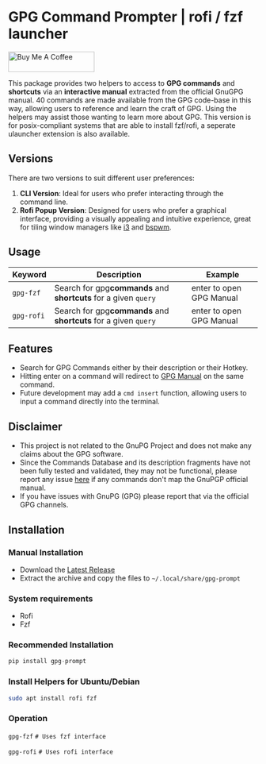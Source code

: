 # GPG Command Prompter | rofi / fzf launcher


<a href="https://www.buymeacoffee.com/ubuntupunk" target="_blank"><img src="https://cdn.buymeacoffee.com/buttons/default-orange.png" alt="Buy Me A Coffee" height="41" width="174"></a>


This package provides two helpers to access to **GPG commands** and **shortcuts** via an **interactive manual** extracted from the official GnuGPG manual. 40 commands are made available from the GPG code-base in this way, allowing users to reference and learn the craft of GPG. Using the helpers may assist those wanting to learn more about GPG. This version is for posix-compliant systems that are able to install fzf/rofi, a seperate ulauncher extension is also available.

## Versions

There are two versions to suit different user preferences:

1. **CLI Version**: Ideal for users who prefer interacting through the command line.
2. **Rofi Popup Version**: Designed for users who prefer a graphical interface, providing a visually appealing and intuitive experience, great for tiling window managers like [i3](https://i3wm.org/) and [bspwm](https://github.com/baskerville/bspwm).

## Usage

| Keyword        | Description                                                                    | Example     |
| -------------- | ------------------------------------------------------------------------------ | ----------- |
| `gpg-fzf` | Search for gpg**commands** and **shortcuts** for a given `query` | enter to open GPG Manual |
| `gpg-rofi` | Search for gpg**commands** and **shortcuts** for a given `query` | enter to open GPG Manual |

## Features

* Search for GPG Commands either by their description or their Hotkey.
* Hitting enter on a command will redirect to [GPG Manual](https://github.com/ubuntupunk/gpg-prompt/src/gpg_prompt/assets/gpg.md) on the same command.
* Future development may add a `cmd insert` function, allowing users to input a
  command directly into the terminal.

## Disclaimer
* This project is not related to the GnuPG Project and does not make any claims about the GPG software.
* Since the Commands Database and its description fragments have not been fully tested and validated, they may not be functional, please report any issue [here](https://github.com/ubuntupunk/gpg-prompt) if any commands don't map the GnuPGP official manual.
* If you have issues with GnuPG (GPG) please report that via the official GPG channels.

## Installation

### Manual Installation

* Download the [Latest Release](https://github.com/ubuntpunk/gpg-prompt/releases/latest)
* Extract the archive and copy the files to `~/.local/share/gpg-prompt`

### System requirements
- Rofi
- Fzf

### Recommended Installation

```python
pip install gpg-prompt
```
### Install Helpers for Ubuntu/Debian

```bash
sudo apt install rofi fzf
```

### Operation
`gpg-fzf`  `# Uses fzf interface`

`gpg-rofi`  `# Uses rofi interface`
